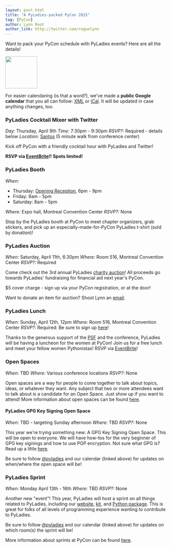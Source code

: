 ```yaml
---
layout: post.html
title: "A PyLadies-packed PyCon 2015"
tag: [PyCon]
author: Lynn Root
author_link: http://twitter.com/roguelynn
---
```


Want to pack your PyCon schedule with PyLadies events?  Here are all the details!

<img id="transparent-geek" src="{{ get_asset('images/pyladies-logo-navy.png') }}" height="100"/>

For easier calendaring (is that a word?), we've made a **public Google calendar** that you all can follow: [XML][1] or [iCal][2].  It will be updated in case anything changes, too.

### PyLadies Cocktail Mixer with Twitter

_Day:_ Thursday, April 9th
_Time:_ 7:30pm - 9:30pm
_RSVP?:_ Required - details below
_Location:_ [Santos][4] (5 minute walk from conference center)

Kick off PyCon with a friendly cocktail hour with PyLadies and Twitter!

**RSVP via [EventBrite][17]!! Spots limited!**


### PyLadies Booth

_When:_

* Thursday: [Opening Reception][5], 6pm - 9pm
* Friday: 8am - 5pm
* Saturday: 8am - 5pm

_Where:_ Expo hall, Montreal Convention Center
_RSVP?:_ None

Stop by the PyLadies booth at PyCon to meet chapter organizers, grab stickers, and pick up an especially-made-for-PyCon PyLadies t-shirt (sold by donation)!


### PyLadies Auction
_When:_ Saturday, April 11th, 6:30pm
_Where:_ Room 516, Montreal Convention Center
_RSVP?:_ Required

Come check out the 3rd annual PyLadies [charity auction][6]! All proceeds go towards PyLadies' fundraising for financial aid next year's PyCon.

$5 cover charge - sign up via your PyCon registration, or at the door!

Want to donate an item for auction? Shoot Lynn an [email][7].

### PyLadies Lunch
_When:_ Sunday, April 12th, 12pm
_Where:_ Room 516, Montreal Convention Center
_RSVP?:_ Required: Be sure to sign up [here][8]!

Thanks to the generous support of the [PSF][9] and the conference, PyLadies will be having a luncheon for the women at PyCon!  Join us for a free lunch and meet your fellow women Pythonistas!  RSVP via [EventBrite][8]!


### Open Spaces
_When:_ TBD
_Where:_ Various conference locations
_RSVP?:_ None

Open spaces are a way for people to come together to talk about topics, ideas, or whatever they want.  Any subject that two or more attendees want to talk about is a candidate for an Open Space.  Just show up if you want to attend!  More information about open spaces can be found [here][10].

#### PyLadies GPG Key Signing Open Space
_When:_ TBD - targeting Sunday afternoon
_Where:_ TBD
_RSVP?:_ None

This year we're trying something new: A GPG Key Signing Open Space.  This will be open to everyone. We will have how-tos for the very beginner of GPG key signings and how to use PGP encryption.  Not sure what GPG is?  Read up a little [here][11].

Be sure to follow [@pyladies][12] and our calendar (linked above) for updates on when/where the open space will be!

### PyLadies Sprint
_When:_ Monday April 13th - 16th
_Where:_ TBD
_RSVP?:_ None

Another new "event"!  This year, PyLadies will host a sprint on all things related to PyLadies, including our [website][13], [kit][14], and [Python package][15].  This is great for folks of all levels of programming experience wanting to contribute to PyLadies.

Be sure to follow [@pyladies][12] and our calendar (linked above) for updates on which room(s) the sprint will be!

More information about sprints at PyCon can be found [here][16].

[1]: https://www.google.com/calendar/feeds/pyfound.org_o9otfavk7p5ua6kjjgqi1o1dqs%40group.calendar.google.com/public/basic
[2]: https://www.google.com/calendar/ical/pyfound.org_o9otfavk7p5ua6kjjgqi1o1dqs%40group.calendar.google.com/public/basic.ics
[3]: https://www.eventbrite.com/preview?eid=16238035401
[4]: http://www.ilovesantos.ca/
[5]: https://us.pycon.org/2015/events/reception/
[6]: https://us.pycon.org/2015/sponsors/charityauction/
[7]: mailto:lynn@pyladies.com
[8]: https://www.eventbrite.com/e/pyladies-lunch-pycon-2015-tickets-15428966454
[9]: http://www.python.org/psf/
[10]: https://us.pycon.org/2015/community/openspaces/
[11]: http://en.wikipedia.org/wiki/Pretty_Good_Privacy
[12]: https://twitter.com/pyladies
[13]: https://github.com/pyladies/pyladies
[14]: https://github.com/pyladies/pyladies-kit
[15]: https://pypi.python.org/pypi/pyladies
[16]: https://us.pycon.org/2015/community/sprints/
[17]: http://pyladiesmixer2015.eventbrite.com
